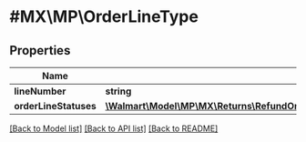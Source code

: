 # #MX\MP\OrderLineType

## Properties

Name | Type | Description | Notes
------------ | ------------- | ------------- | -------------
**lineNumber** | **string** |  |
**orderLineStatuses** | [**\Walmart\Model\MP\MX\Returns\RefundOrderLinesRequestOrderRefundOrderLinesOrderLineInnerOrderLineStatuses**](RefundOrderLinesRequestOrderRefundOrderLinesOrderLineInnerOrderLineStatuses.md) |  |


[[Back to Model list]](../) [[Back to API list]](../../Api/MX/MP) [[Back to README]](../../README.md)
